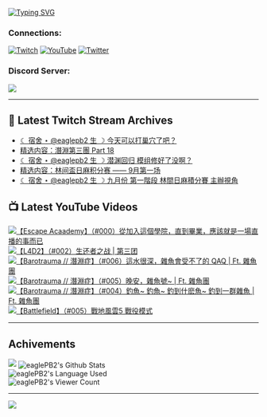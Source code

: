 <!--### Hello people, I'm EaglePB2 - The one who building something for fun 👋
Thank you for standby for this profile.   
The purpose of this profile is coming soon.   
You may come back later, as you wish if this readme.md is updated.   -->

<a href="https://git.io/typing-svg"><img src="https://readme-typing-svg.herokuapp.com?font=Fira+Code&duration=1000&pause=5000&vCenter=true&random=false&width=500&lines=%F0%9F%91%8B+Hello+Everyone%2C+I'm+EaglePB2.;%F0%9F%99%87+Thank+you+for+stopping+by+my+profile.+;%F0%9F%94%AD+%3D%3D%3D%3D+%F0%9F%94%AD;%F0%9F%91%8B+%E4%BD%A0%E5%A5%BD%EF%BC%8C%E6%AD%A1%E8%BF%8E%E4%BE%86%E5%88%B0%E6%88%91%E7%9A%84%E4%BB%A3%E7%A2%BC%E5%BA%AB%E3%80%82;%F0%9F%99%87+%E6%84%9F%E8%AC%9D%E5%89%8D%E4%BE%86%E5%8F%83%E8%A7%80%E5%B0%8F%E5%B1%8B+owo~" alt="Typing SVG" /></a>

### Connections:

[![Twitch](https://img.shields.io/badge/Twitch-9347FF?style=flat-square&logo=twitch&logoColor=white)](https://www.twitch.tv/eaglepb2)
[![YouTube](https://img.shields.io/badge/YouTube-%23FF0000.svg?style=flat-square&logo=YouTube&logoColor=white)](https://www.youtube.com/eaglepb2)
[![Twitter](https://img.shields.io/badge/Twitter-%231DA1F2.svg?style=flat-square&logo=Twitter&logoColor=white)](https://twitter.com/eaglepb2)

### Discord Server:

[![](https://invidget.switchblade.xyz/qKrub9b?theme=dark&language=ch)](https://discord.gg/qKrub9b)

---

## 👾 Latest Twitch Stream Archives
<!-- TWITCH:START -->
- [☾ 宿舍 ⋆ @eaglepb2 生 ☽ 今天可以打巢穴了吧？](https://www.twitch.tv/videos/2244886303)
- [精选内容：潛淵第三團 Part 18](https://www.twitch.tv/videos/2244130312)
- [☾ 宿舍 ⋆ @eaglepb2 生 ☽ 潜渊回归 模组修好了没啊？](https://www.twitch.tv/videos/2243979679)
- [精选内容：林间盃日麻积分赛 —— 9月第一场](https://www.twitch.tv/videos/2242484204)
- [☾ 宿舍 ⋆ @eaglepb2 生 ☽ 九月份 第一階段 林間日麻積分賽 主辦視角](https://www.twitch.tv/videos/2242309794)
<!-- TWITCH:END -->



## 📺 Latest YouTube Videos
<!-- YOUTUBE:START -->
<!-- YOUTUBE:END -->

<!-- BEGIN YOUTUBE-CARDS -->
<a href="https://www.youtube.com/watch?v=DgM9IQp16dE">
  <picture>
    <source media="(prefers-color-scheme: dark)" srcset="https://ytcards.demolab.com/?id=DgM9IQp16dE&title=%E3%80%90Escape+Acaademy%E3%80%91%EF%BC%88%23000%EF%BC%89%E5%BE%9E%E5%8A%A0%E5%85%A5%E9%80%99%E5%80%8B%E5%AD%B8%E9%99%A2%EF%BC%8C%E7%9B%B4%E5%88%B0%E7%95%A2%E6%A5%AD%EF%BC%8C%E6%87%89%E8%A9%B2%E5%B0%B1%E6%98%AF%E4%B8%80%E5%A0%B4%E7%9B%B4%E6%92%AD%E7%9A%84%E4%BA%8B%E8%80%8C%E5%B7%B2&lang=zh&timestamp=1725781896&background_color=%230d1117&title_color=%23ffffff&stats_color=%23dedede&max_title_lines=1&width=250&border_radius=5&duration=13372">
    <img src="https://ytcards.demolab.com/?id=DgM9IQp16dE&title=%E3%80%90Escape+Acaademy%E3%80%91%EF%BC%88%23000%EF%BC%89%E5%BE%9E%E5%8A%A0%E5%85%A5%E9%80%99%E5%80%8B%E5%AD%B8%E9%99%A2%EF%BC%8C%E7%9B%B4%E5%88%B0%E7%95%A2%E6%A5%AD%EF%BC%8C%E6%87%89%E8%A9%B2%E5%B0%B1%E6%98%AF%E4%B8%80%E5%A0%B4%E7%9B%B4%E6%92%AD%E7%9A%84%E4%BA%8B%E8%80%8C%E5%B7%B2&lang=zh&timestamp=1725781896&background_color=%23ffffff&title_color=%2324292f&stats_color=%2357606a&max_title_lines=1&width=250&border_radius=5&duration=13372" alt="【Escape Acaademy】（#000）從加入這個學院，直到畢業，應該就是一場直播的事而已" title="【Escape Acaademy】（#000）從加入這個學院，直到畢業，應該就是一場直播的事而已">
  </picture>
</a>
<a href="https://www.youtube.com/watch?v=omWXfe_L71Q">
  <picture>
    <source media="(prefers-color-scheme: dark)" srcset="https://ytcards.demolab.com/?id=omWXfe_L71Q&title=%E3%80%90L4D2%E3%80%91%EF%BC%88%23002%EF%BC%89%E7%94%9F%E8%BF%98%E8%80%85%E4%B9%8B%E6%88%98+%7C+%E7%AC%AC%E4%B8%89%E5%9B%A2&lang=zh&timestamp=1725681898&background_color=%230d1117&title_color=%23ffffff&stats_color=%23dedede&max_title_lines=1&width=250&border_radius=5&duration=11328">
    <img src="https://ytcards.demolab.com/?id=omWXfe_L71Q&title=%E3%80%90L4D2%E3%80%91%EF%BC%88%23002%EF%BC%89%E7%94%9F%E8%BF%98%E8%80%85%E4%B9%8B%E6%88%98+%7C+%E7%AC%AC%E4%B8%89%E5%9B%A2&lang=zh&timestamp=1725681898&background_color=%23ffffff&title_color=%2324292f&stats_color=%2357606a&max_title_lines=1&width=250&border_radius=5&duration=11328" alt="【L4D2】（#002）生还者之战 | 第三团" title="【L4D2】（#002）生还者之战 | 第三团">
  </picture>
</a>
<a href="https://www.youtube.com/watch?v=uXE205Euv3g">
  <picture>
    <source media="(prefers-color-scheme: dark)" srcset="https://ytcards.demolab.com/?id=uXE205Euv3g&title=%E3%80%90Barotrauma+%2F%2F+%E6%BD%9B%E6%B7%B5%E7%97%87%E3%80%91%EF%BC%88%23006%EF%BC%89%E9%80%99%E6%B0%B4%E5%BE%88%E6%B7%B1%EF%BC%8C%E9%9B%9C%E9%AD%9A%E6%9C%83%E5%8F%97%E4%B8%8D%E4%BA%86%E7%9A%84+QAQ+%7C+Ft.+%E9%9B%9C%E9%AD%9A%E5%9C%98&lang=zh&timestamp=1725600340&background_color=%230d1117&title_color=%23ffffff&stats_color=%23dedede&max_title_lines=1&width=250&border_radius=5&duration=12466">
    <img src="https://ytcards.demolab.com/?id=uXE205Euv3g&title=%E3%80%90Barotrauma+%2F%2F+%E6%BD%9B%E6%B7%B5%E7%97%87%E3%80%91%EF%BC%88%23006%EF%BC%89%E9%80%99%E6%B0%B4%E5%BE%88%E6%B7%B1%EF%BC%8C%E9%9B%9C%E9%AD%9A%E6%9C%83%E5%8F%97%E4%B8%8D%E4%BA%86%E7%9A%84+QAQ+%7C+Ft.+%E9%9B%9C%E9%AD%9A%E5%9C%98&lang=zh&timestamp=1725600340&background_color=%23ffffff&title_color=%2324292f&stats_color=%2357606a&max_title_lines=1&width=250&border_radius=5&duration=12466" alt="【Barotrauma // 潛淵症】（#006）這水很深，雜魚會受不了的 QAQ | Ft. 雜魚團" title="【Barotrauma // 潛淵症】（#006）這水很深，雜魚會受不了的 QAQ | Ft. 雜魚團">
  </picture>
</a>
<a href="https://www.youtube.com/watch?v=aLNcYqMg8I4">
  <picture>
    <source media="(prefers-color-scheme: dark)" srcset="https://ytcards.demolab.com/?id=aLNcYqMg8I4&title=%E3%80%90Barotrauma+%2F%2F+%E6%BD%9B%E6%B7%B5%E7%97%87%E3%80%91%EF%BC%88%23005%EF%BC%89%E6%99%9A%E5%AE%89%EF%BC%8C%E9%9B%9C%E9%AD%9A%E8%99%9F~+%7C+Ft.+%E9%9B%9C%E9%AD%9A%E5%9C%98&lang=zh&timestamp=1725519373&background_color=%230d1117&title_color=%23ffffff&stats_color=%23dedede&max_title_lines=1&width=250&border_radius=5&duration=11310">
    <img src="https://ytcards.demolab.com/?id=aLNcYqMg8I4&title=%E3%80%90Barotrauma+%2F%2F+%E6%BD%9B%E6%B7%B5%E7%97%87%E3%80%91%EF%BC%88%23005%EF%BC%89%E6%99%9A%E5%AE%89%EF%BC%8C%E9%9B%9C%E9%AD%9A%E8%99%9F~+%7C+Ft.+%E9%9B%9C%E9%AD%9A%E5%9C%98&lang=zh&timestamp=1725519373&background_color=%23ffffff&title_color=%2324292f&stats_color=%2357606a&max_title_lines=1&width=250&border_radius=5&duration=11310" alt="【Barotrauma // 潛淵症】（#005）晚安，雜魚號~ | Ft. 雜魚團" title="【Barotrauma // 潛淵症】（#005）晚安，雜魚號~ | Ft. 雜魚團">
  </picture>
</a>
<a href="https://www.youtube.com/watch?v=y4_2zzJajMY">
  <picture>
    <source media="(prefers-color-scheme: dark)" srcset="https://ytcards.demolab.com/?id=y4_2zzJajMY&title=%E3%80%90Barotrauma+%2F%2F+%E6%BD%9B%E6%B7%B5%E7%97%87%E3%80%91%EF%BC%88%23004%EF%BC%89%E9%87%A3%E9%AD%9A~+%E9%87%A3%E9%AD%9A~+%E9%87%A3%E5%88%B0%E4%BB%80%E9%BA%BD%E9%AD%9A~+%E9%87%A3%E5%88%B0%E4%B8%80%E7%BE%A4%E9%9B%9C%E9%AD%9A+%7C+Ft.+%E9%9B%9C%E9%AD%9A%E5%9C%98&lang=zh&timestamp=1725428506&background_color=%230d1117&title_color=%23ffffff&stats_color=%23dedede&max_title_lines=1&width=250&border_radius=5&duration=10728">
    <img src="https://ytcards.demolab.com/?id=y4_2zzJajMY&title=%E3%80%90Barotrauma+%2F%2F+%E6%BD%9B%E6%B7%B5%E7%97%87%E3%80%91%EF%BC%88%23004%EF%BC%89%E9%87%A3%E9%AD%9A~+%E9%87%A3%E9%AD%9A~+%E9%87%A3%E5%88%B0%E4%BB%80%E9%BA%BD%E9%AD%9A~+%E9%87%A3%E5%88%B0%E4%B8%80%E7%BE%A4%E9%9B%9C%E9%AD%9A+%7C+Ft.+%E9%9B%9C%E9%AD%9A%E5%9C%98&lang=zh&timestamp=1725428506&background_color=%23ffffff&title_color=%2324292f&stats_color=%2357606a&max_title_lines=1&width=250&border_radius=5&duration=10728" alt="【Barotrauma // 潛淵症】（#004）釣魚~ 釣魚~ 釣到什麽魚~ 釣到一群雜魚 | Ft. 雜魚團" title="【Barotrauma // 潛淵症】（#004）釣魚~ 釣魚~ 釣到什麽魚~ 釣到一群雜魚 | Ft. 雜魚團">
  </picture>
</a>
<a href="https://www.youtube.com/watch?v=5nYOaGHYgr8">
  <picture>
    <source media="(prefers-color-scheme: dark)" srcset="https://ytcards.demolab.com/?id=5nYOaGHYgr8&title=%E3%80%90Battlefield%E3%80%91%EF%BC%88%23005%EF%BC%89%E6%88%B0%E5%9C%B0%E9%A2%A8%E9%9B%B25+%E6%88%B0%E5%BD%B9%E6%A8%A1%E5%BC%8F&lang=zh&timestamp=1725353174&background_color=%230d1117&title_color=%23ffffff&stats_color=%23dedede&max_title_lines=1&width=250&border_radius=5&duration=23964">
    <img src="https://ytcards.demolab.com/?id=5nYOaGHYgr8&title=%E3%80%90Battlefield%E3%80%91%EF%BC%88%23005%EF%BC%89%E6%88%B0%E5%9C%B0%E9%A2%A8%E9%9B%B25+%E6%88%B0%E5%BD%B9%E6%A8%A1%E5%BC%8F&lang=zh&timestamp=1725353174&background_color=%23ffffff&title_color=%2324292f&stats_color=%2357606a&max_title_lines=1&width=250&border_radius=5&duration=23964" alt="【Battlefield】（#005）戰地風雲5 戰役模式" title="【Battlefield】（#005）戰地風雲5 戰役模式">
  </picture>
</a>
<!-- END YOUTUBE-CARDS -->

---

## Achivements
[![](https://github-profile-trophy.vercel.app/?username=eaglepb2&theme=monokai&no-bg=true&&title=Repositories,Issues,Commit,MultiLanguage)](https://github.com/anuraghazra/github-readme-stats)
<img align="center" alt="eaglePB2's Github Stats" src="https://github-readme-stats.vercel.app/api?username=eaglePB2&show_icons=true&hide_border=true&theme=merko" />
<br>
<img align="center" alt="eaglePB2's Language Used" src="https://github-readme-stats.vercel.app/api/top-langs/?username=eaglePB2&show_icons=true&hide_border=true&theme=merko&layout=compact&langs_count=8" />
<br>
<img align="center" alt="eaglePB2's Viewer Count" src="https://visitcount.itsvg.in/api?id=eaglepb2&label=Profile%20Views&color=3&icon=5&pretty=true" />

<hr>

<!-- RANDOMQUOTE:START -->
![](https://quotes-github-readme.vercel.app/api?type=horizontal&theme=merko)
<!-- RANDOMQUOTE:END -->


<!--
       _____   _   _   _____       _____   _   _   ____   
      |_   _| | | | | |  ___|     |  ___| | \ | | |  _  \  
        | |   | |_| | | |___      | |___  |  \| | | | | | 
        | |   |  _  | |  ___|     |  ___| |     | | | | | 
        | |   | | | | | |___      | |___  | |\  | | |_| | 
        |_|   |_| |_| |_____|     |_____| |_| \_| |____ / 
      
-->
